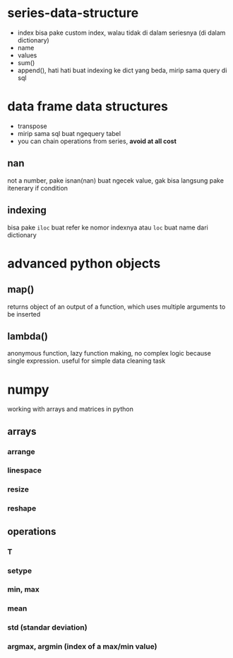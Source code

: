# series-data-structure
- index
    bisa pake custom index, walau tidak di dalam seriesnya (di dalam dictionary) 
- name 
- values
- sum()
- append(), hati hati buat indexing ke dict yang beda, mirip sama query di sql 

# data frame data structures
- transpose
- mirip sama sql buat ngequery tabel 
- you can chain operations from series, **avoid at all cost**

## nan
not a number, pake isnan(nan) buat ngecek value, gak bisa langsung pake itenerary if condition  
## indexing
bisa pake `iloc` buat refer ke nomor indexnya atau `loc` buat name dari dictionary 
# advanced python objects
## map()
returns object of an output of a function, which uses multiple arguments to be inserted
## lambda()
anonymous function, lazy function making, no complex logic because single expression.
useful for simple data cleaning task

# numpy 
working with arrays and matrices in python 
## arrays
### arrange
### linespace
### resize
### reshape
## operations
### T
### setype
### min, max
### mean
### std (standar deviation)
### argmax, argmin (index of a max/min value)

